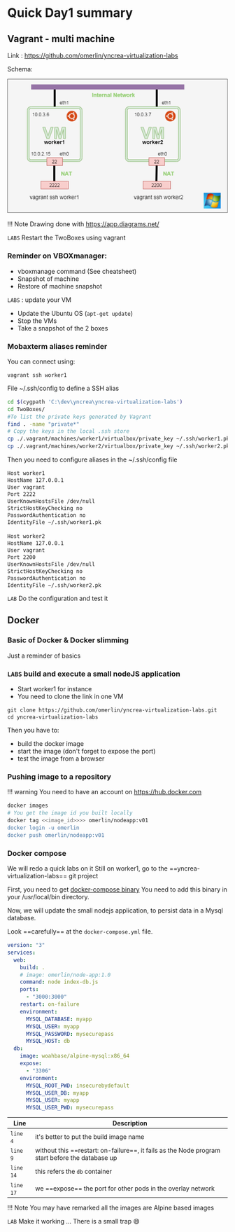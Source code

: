 # Quick Day1 summary

## Vagrant - multi machine
Link : https://github.com/omerlin/yncrea-virtualization-labs

Schema:

![VIRTHW](../files/virtualization/twoboxes.png "Virtualized HW")

!!! Note
    Drawing done with https://app.diagrams.net/

`LABS` Restart the TwoBoxes using vagrant

### Reminder on VBOXmanager:

* vboxmanage command (See cheatsheet)
* Snapshot of machine
* Restore of machine snapshot

`LABS` : update your VM

   * Update the Ubuntu OS (`apt-get update`)
   * Stop the VMs
   * Take a snapshot of the 2 boxes

### Mobaxterm aliases reminder
You can connect using:
```
vagrant ssh worker1
```

File ~/.ssh/config to define a SSH alias

```bash
cd $(cygpath 'C:\dev\yncrea\yncrea-virtualization-labs')
cd TwoBoxes/
#To list the private keys generated by Vagrant
find . -name "private*"
# Copy the keys in the local .ssh store
cp ./.vagrant/machines/worker1/virtualbox/private_key ~/.ssh/worker1.pk
cp ./.vagrant/machines/worker2/virtualbox/private_key ~/.ssh/worker2.pk
```

Then you need to configure aliases in the ~/.ssh/config file
```
Host worker1
HostName 127.0.0.1
User vagrant
Port 2222
UserKnownHostsFile /dev/null
StrictHostKeyChecking no
PasswordAuthentication no
IdentityFile ~/.ssh/worker1.pk

Host worker2
HostName 127.0.0.1
User vagrant
Port 2200
UserKnownHostsFile /dev/null
StrictHostKeyChecking no
PasswordAuthentication no
IdentityFile ~/.ssh/worker2.pk
```

`LAB` Do the configuration and test it 

## Docker

### Basic of Docker & Docker slimming
Just a reminder of basics

### `LABS` build and execute a small nodeJS application

* Start worker1 for instance
* You need to clone the link in one VM

```
git clone https://github.com/omerlin/yncrea-virtualization-labs.git
cd yncrea-virtualization-labs
```
Then you have to:

* build the docker image
* start the image (don't forget to expose the port)
* test the image from a browser

### Pushing image to a repository 

!!! warning
    You need to have an account on https://hub.docker.com

```bash
docker images
# You get the image id you built locally
docker tag <<image_id>>>> omerlin/nodeapp:v01
docker login -u omerlin
docker push omerlin/nodeapp:v01
```

### Docker compose
We will redo a quick labs on it
Still on worker1, go to the ==yncrea-virtualization-labs== git project

First, you need to get [docker-compose binary](https://github.com/docker/compose/releases)
You need to add this binary in your /usr/local/bin directory.

Now, we will update the small nodejs application, to persist data in a Mysql database.

Look ==carefully== at the `docker-compose.yml` file.

```yaml linenums="1"
version: "3"
services:
  web:
    build: .
    # image: omerlin/node-app:1.0
    command: node index-db.js
    ports:
      - "3000:3000"
    restart: on-failure
    environment:
      MYSQL_DATABASE: myapp
      MYSQL_USER: myapp
      MYSQL_PASSWORD: mysecurepass
      MYSQL_HOST: db
  db:
    image: woahbase/alpine-mysql:x86_64
    expose:
      - "3306"
    environment:
      MYSQL_ROOT_PWD: insecurebydefault
      MYSQL_USER_DB: myapp
      MYSQL_USER: myapp
      MYSQL_USER_PWD: mysecurepass
```

| Line        | Description                              |
| ----------- | ---------------------------------------- |
| `line 4`    | it's better to put the build image name  |
| `line 9`    | without this ==restart: on-failure==, it fails as the Node program start before the database up |
| `line 14`   | this refers the `db` container |
| `line 17`   | we ==expose== the port for other pods in the overlay network |

!!! Note
    You may have remarked all the images are Alpine based images

`LAB` Make it working ... There is a small trap :smile:

